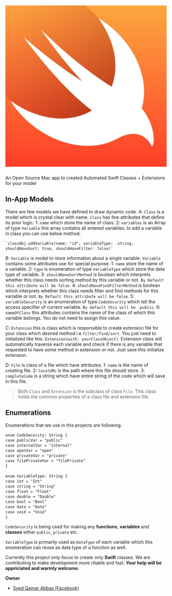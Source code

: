 # ![ClassiFile](./classifile.png)
An Open Source Mac app to created Automated Swift Classes + Extensions for your model

## In-App Models
There are few models we have defined to draw dynamic code.
A: `Class` is a model which is crystal clear with name. `Class` has few attributes that define its prior logic.
        1: `name` which store the name of class.
        2: `variables` is an Array of type `Variable` this array contains all entered variables.
            to add a variable in class you can use below method.
            
    `classObj.addVariable(name: "id", variableType: .string, shouldHaveSort: true, shouldHaveFilter: false)`
    
B: `Variable` is model to store information about a single variable. `Variable` contains some attributes use for special purpose.
    1: `name` store the name of a variable.
    2: `type` is enumeration of type `VariableType` which store the data type of variable.
    3: `shouldHaveSortMethod` is boolean which interprets whether this class needs sorting method by this variable or not. `By Default this attribute will be false`.
    4: `shouldHaveFindFilterMethod` is boolean which interprets whether this class needs filter and find methods for this variable or not. `By Default this attribute will be false`.
    5: `variableSecurity` is an enumeration of type `CodeSecurity` which tell the access specifier of current variable. `By default this will be .public`.
    6: `nameOfClass` this attributes contains the name of the class of which this variable belongs. You do not need to assign this value.

C: `Extension` this is class which is responsible to create extension file for your class which desired method i.e `filter/find/sort`. You just need to initialized like this. `Extension(with: yourClassObject)`. Extension class will automatically traverse each variable and check if there is any variable that requested to have some method in extension or not. Just save this initialize extension.

D: `File` is class of a file which have attributes.
    1: `name` is the name of creating file.
    2: `localURL` is the path where this file should store.
    3: `completeCode` is a string which have entire string of the code which will save in this file.


>Both `Class` and `Extension` is the subclass of class `File`. This class holds the common properties of a class file and extension file.

## Enumerations
Enumerations that we use in this projects are following.
```
enum CodeSecurity: String {
case publicVar = "public"
case internalVar = "internal"
case openVar = "open"
case privateVar = "private"
case filePrivateVar = "filePrivate"
}

enum VariableType: String {
case int = "Int"
case string = "String"
case float = "Float"
case double = "Double"
case bool = "Bool"
case date = "Date"
case void = "Void"
}
```

`CodeSecurity` is being used for making any **functions**, **variables** and **classes** either `public`, `private` etc.

`VariableType` is primarily used as `DataType` of each variable which this enumeration can reuse as data type of a function as well.



Currently this project only focus to create only **Swift** classes.
We are contributing to make development more riliable and fast.
**Your help will be appriciated and warmly welcome.**

**Owner**
* [Syed Qamar Abbas (Facebook)](https://www.facebook.com/syedqamar.a)



